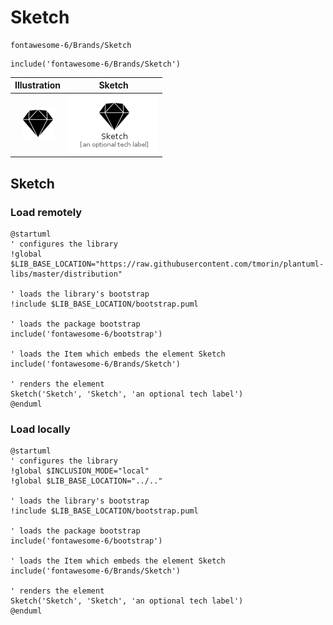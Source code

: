 # Sketch


```text
fontawesome-6/Brands/Sketch
```

```text
include('fontawesome-6/Brands/Sketch')
```



| Illustration | Sketch |
| :---: | :---: |
| ![illustration for Illustration](../../fontawesome-6/Brands/Sketch.png) | ![illustration for Sketch](../../fontawesome-6/Brands/Sketch.Local.png) |




## Sketch

### Load remotely
```plantuml
@startuml
' configures the library
!global $LIB_BASE_LOCATION="https://raw.githubusercontent.com/tmorin/plantuml-libs/master/distribution"

' loads the library's bootstrap
!include $LIB_BASE_LOCATION/bootstrap.puml

' loads the package bootstrap
include('fontawesome-6/bootstrap')

' loads the Item which embeds the element Sketch
include('fontawesome-6/Brands/Sketch')

' renders the element
Sketch('Sketch', 'Sketch', 'an optional tech label')
@enduml
```

### Load locally
```plantuml
@startuml
' configures the library
!global $INCLUSION_MODE="local"
!global $LIB_BASE_LOCATION="../.."

' loads the library's bootstrap
!include $LIB_BASE_LOCATION/bootstrap.puml

' loads the package bootstrap
include('fontawesome-6/bootstrap')

' loads the Item which embeds the element Sketch
include('fontawesome-6/Brands/Sketch')

' renders the element
Sketch('Sketch', 'Sketch', 'an optional tech label')
@enduml
```

